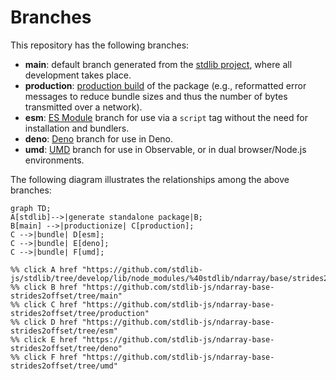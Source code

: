 <!--

@license Apache-2.0

Copyright (c) 2022 The Stdlib Authors.

Licensed under the Apache License, Version 2.0 (the "License");
you may not use this file except in compliance with the License.
You may obtain a copy of the License at

    http://www.apache.org/licenses/LICENSE-2.0

Unless required by applicable law or agreed to in writing, software
distributed under the License is distributed on an "AS IS" BASIS,
WITHOUT WARRANTIES OR CONDITIONS OF ANY KIND, either express or implied.
See the License for the specific language governing permissions and
limitations under the License.

-->

# Branches

This repository has the following branches:

-   **main**: default branch generated from the [stdlib project][stdlib-url], where all development takes place.
-   **production**: [production build][production-url] of the package (e.g., reformatted error messages to reduce bundle sizes and thus the number of bytes transmitted over a network).
-   **esm**: [ES Module][esm-url] branch for use via a `script` tag without the need for installation and bundlers.
-   **deno**: [Deno][deno-url] branch for use in Deno.
-   **umd**: [UMD][umd-url] branch for use in Observable, or in dual browser/Node.js environments.

The following diagram illustrates the relationships among the above branches:

```mermaid
graph TD;
A[stdlib]-->|generate standalone package|B;
B[main] -->|productionize| C[production];
C -->|bundle| D[esm];
C -->|bundle| E[deno];
C -->|bundle| F[umd];

%% click A href "https://github.com/stdlib-js/stdlib/tree/develop/lib/node_modules/%40stdlib/ndarray/base/strides2offset"
%% click B href "https://github.com/stdlib-js/ndarray-base-strides2offset/tree/main"
%% click C href "https://github.com/stdlib-js/ndarray-base-strides2offset/tree/production"
%% click D href "https://github.com/stdlib-js/ndarray-base-strides2offset/tree/esm"
%% click E href "https://github.com/stdlib-js/ndarray-base-strides2offset/tree/deno"
%% click F href "https://github.com/stdlib-js/ndarray-base-strides2offset/tree/umd"
```

[stdlib-url]: https://github.com/stdlib-js/stdlib/tree/develop/lib/node_modules/%40stdlib/ndarray/base/strides2offset
[production-url]: https://github.com/stdlib-js/ndarray-base-strides2offset/tree/production
[deno-url]: https://github.com/stdlib-js/ndarray-base-strides2offset/tree/deno
[umd-url]: https://github.com/stdlib-js/ndarray-base-strides2offset/tree/umd
[esm-url]: https://github.com/stdlib-js/ndarray-base-strides2offset/tree/esm